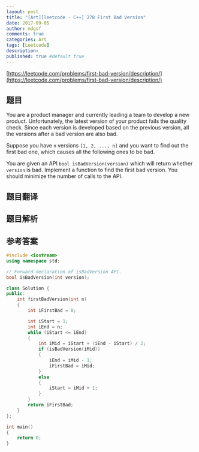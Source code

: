 ```yaml
---
layout: post
title: "[Art][leetcode - C++] 278 First Bad Version"
date: 2017-09-05
author: mdgsf
comments: true
categories: Art
tags: [Leetcode]
description:
published: true #default true
---
```


[https://leetcode.com/problems/first-bad-version/description/](https://leetcode.com/problems/first-bad-version/description/)

## 题目

You are a product manager and currently leading a team to develop a new product. Unfortunately, the latest version of your product fails the quality check. Since each version is developed based on the previous version, all the versions after a bad version are also bad.

Suppose you have `n` versions `[1, 2, ..., n]` and you want to find out the first bad one, which causes all the following ones to be bad.

You are given an API `bool isBadVersion(version)` which will return whether `version` is bad. Implement a function to find the first bad version. You should minimize the number of calls to the API. 

## 题目翻译

## 题目解析

## 参考答案

```c++
#include <iostream>
using namespace std;

// Forward declaration of isBadVersion API.
bool isBadVersion(int version);

class Solution {
public:
	int firstBadVersion(int n) 
	{
		int iFirstBad = 0;

		int iStart = 1;
		int iEnd = n;
		while (iStart <= iEnd)
		{
			int iMid = iStart + (iEnd - iStart) / 2;
			if (isBadVersion(iMid))
			{
				iEnd = iMid - 1;
				iFirstBad = iMid;
			}
			else
			{
				iStart = iMid + 1;
			}
		}
		return iFirstBad;
	}
};

int main()
{
	return 0;
}
```

